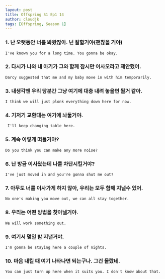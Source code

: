 ```yaml
---
layout: post
title: Offspring S1 Ep1 14
author: cloudjk
tags: [Offspring, Season 1]
---
```


### 1. 난 오랫동안 너를 봐왔잖아. 넌 잘할거야(괜찮을 거야)
    I've known you for a long time. You gonna be okay.

### 2. 다시가 나와 내 아기가 그와 함께 잠시만 이사오라고 제안했어.
    Darcy suggested that me and my baby move in with him temporarily.

### 3. 내생각엔 우리 당분간 그냥 여기에 대충 내려 놓을면 될거 같아. 
    I think we will just plonk everything down here for now.

### 4. 기저기 교환대는 여기에 놔둘거야.
     I'll keep changing table here.

### 5. 계속 이렇게 떠들거야? 
    Do you think you can make any more noise?

### 6. 난 방금 이사왔는데 나를 차단시킬거야?
    I've just moved in and you're gonna shut me out?

### 7. 아무도 너를 이사가게 하지 않아, 우리는 모두 함께 지낼수 있어. 
    No one's making you move out, we can all stay together.

### 8. 우리는 어떤 방법을 찾아낼거야.
    We will work something out.

### 9. 여기서 몇일 밤 지낼거야. 
    I'm gonna be staying here a couple of nights.

### 10. 마음 내킬 때 여기 나타나면 되는구나. 그건 몰랐네.
    You can just turn up here when it suits you. I don't know about that.